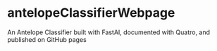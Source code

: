 # antelopeClassifierWebpage
An Antelope Classifier built with FastAI, documented with Quatro, and published on GitHub pages
